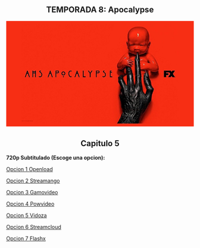 ## <div align="center">TEMPORADA 8: Apocalypse
<div align="center"><img src="https://raw.githubusercontent.com/LordDiabolico/Series/master/AHS-8_Apocalypse.jpg"></div>

## <div align="center">Capitulo 5</center></div>

<b>720p Subtitulado (Escoge una opcion):</b>

<a href="https://openload.co/f/rhtwdlVU9SU/">Opcion 1 Openload</a>

<a href="https://streamango.com/f/ekosclnekdcpqqll/">Opcion 2 Streamango</a>

<a href="http://gamovideo.com/usczjih8jcxj">Opcion 3 Gamovideo</a>

<a href="http://powvideo.net/xbzfusbg5jro">Opcion 4 Powvideo</a>

<a href="https://vidoza.net/yf5xzil0slqo.html">Opcion 5 Vidoza</a>

<a href="http://streamcloud.eu/nfbdql873wh0">Opcion 6 Streamcloud</a>

<a href="https://www.flashx.tv/j025rw9zcpjm.html">Opcion 7 Flashx</a>
